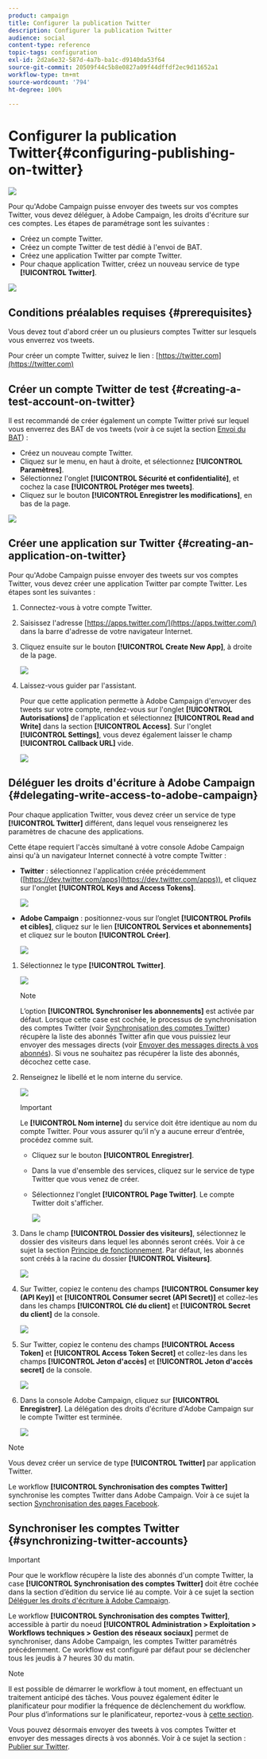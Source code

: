 ```yaml
---
product: campaign
title: Configurer la publication Twitter
description: Configurer la publication Twitter
audience: social
content-type: reference
topic-tags: configuration
exl-id: 2d2a6e32-587d-4a7b-ba1c-d9140da53f64
source-git-commit: 20509f44c5b8e0827a09f44dffdf2ec9d11652a1
workflow-type: tm+mt
source-wordcount: '794'
ht-degree: 100%

---
```


# Configurer la publication Twitter{#configuring-publishing-on-twitter}

![](../../assets/v7-only.svg)

Pour qu&#39;Adobe Campaign puisse envoyer des tweets sur vos comptes Twitter, vous devez déléguer, à Adobe Campaign, les droits d&#39;écriture sur ces comptes. Les étapes de paramétrage sont les suivantes :

* Créez un compte Twitter.
* Créez un compte Twitter de test dédié à l&#39;envoi de BAT.
* Créez une application Twitter par compte Twitter.
* Pour chaque application Twitter, créez un nouveau service de type **[!UICONTROL Twitter]**.

![](assets/social_diagram_twitter_service.png)

## Conditions préalables requises {#prerequisites}

Vous devez tout d&#39;abord créer un ou plusieurs comptes Twitter sur lesquels vous enverrez vos tweets.

Pour créer un compte Twitter, suivez le lien : [https://twitter.com](https://twitter.com)

## Créer un compte Twitter de test {#creating-a-test-account-on-twitter}

Il est recommandé de créer également un compte Twitter privé sur lequel vous enverrez des BAT de vos tweets (voir à ce sujet la section [Envoi du BAT](../../social/using/publishing-on-twitter.md#sending-the-proof)) :

* Créez un nouveau compte Twitter.
* Cliquez sur le menu, en haut à droite, et sélectionnez **[!UICONTROL Paramètres]**.
* Sélectionnez l&#39;onglet **[!UICONTROL Sécurité et confidentialité]**, et cochez la case **[!UICONTROL Protéger mes tweets]**.
* Cliquez sur le bouton **[!UICONTROL Enregistrer les modifications]**, en bas de la page.

![](assets/social_twitter_test_page.png)

## Créer une application sur Twitter {#creating-an-application-on-twitter}

Pour qu&#39;Adobe Campaign puisse envoyer des tweets sur vos comptes Twitter, vous devez créer une application Twitter par compte Twitter. Les étapes sont les suivantes :

1. Connectez-vous à votre compte Twitter.
1. Saisissez l&#39;adresse [https://apps.twitter.com/](https://apps.twitter.com/) dans la barre d&#39;adresse de votre navigateur Internet.
1. Cliquez ensuite sur le bouton **[!UICONTROL Create New App]**, à droite de la page.

   ![](assets/social_create_twitter_app_001.png)

1. Laissez-vous guider par l&#39;assistant.

   Pour que cette application permette à Adobe Campaign d&#39;envoyer des tweets sur votre compte, rendez-vous sur l&#39;onglet **[!UICONTROL Autorisations]** de l&#39;application et sélectionnez **[!UICONTROL Read and Write]** dans la section **[!UICONTROL Access]**. Sur l&#39;onglet **[!UICONTROL Settings]**, vous devez également laisser le champ **[!UICONTROL Callback URL]** vide.

   ![](assets/social_create_twitter_app_002.png)

## Déléguer les droits d&#39;écriture à Adobe Campaign {#delegating-write-access-to-adobe-campaign}

Pour chaque application Twitter, vous devez créer un service de type **[!UICONTROL Twitter]** différent, dans lequel vous renseignerez les paramètres de chacune des applications.

Cette étape requiert l&#39;accès simultané à votre console Adobe Campaign ainsi qu&#39;à un navigateur Internet connecté à votre compte Twitter :

* **Twitter** : sélectionnez l&#39;application créée précédemment ([https://dev.twitter.com/apps](https://dev.twitter.com/apps)), et cliquez sur l&#39;onglet **[!UICONTROL Keys and Access Tokens]**.

   ![](assets/social_twitter_service_002.png)

* **Adobe Campaign** : positionnez-vous sur l’onglet **[!UICONTROL Profils et cibles]**, cliquez sur le lien **[!UICONTROL Services et abonnements]** et cliquez sur le bouton **[!UICONTROL Créer]**.

   ![](assets/social_twitter_service_007.png)

1. Sélectionnez le type **[!UICONTROL Twitter]**.

   ![](assets/social_twitter_service_008.png)

   >[!NOTE]
   >
   >L’option **[!UICONTROL Synchroniser les abonnements]** est activée par défaut. Lorsque cette case est cochée, le processus de synchronisation des comptes Twitter (voir [Synchronisation des comptes Twitter](#synchronizing-twitter-accounts)) récupère la liste des abonnés Twitter afin que vous puissiez leur envoyer des messages directs (voir [Envoyer des messages directs à vos abonnés](../../social/using/publishing-on-twitter.md#sending-direct-messages-to-subscribers)). Si vous ne souhaitez pas récupérer la liste des abonnés, décochez cette case.

1. Renseignez le libellé et le nom interne du service.

   ![](assets/social_twitter_service_009.png)

   >[!IMPORTANT]
   >
   >Le **[!UICONTROL Nom interne]** du service doit être identique au nom du compte Twitter. Pour vous assurer qu’il n’y a aucune erreur d’entrée, procédez comme suit.

   * Cliquez sur le bouton **[!UICONTROL Enregistrer]**.
   * Dans la vue d&#39;ensemble des services, cliquez sur le service de type Twitter que vous venez de créer.
   * Sélectionnez l&#39;onglet **[!UICONTROL Page Twitter]**. Le compte Twitter doit s&#39;afficher.

      ![](assets/social_twitter_service_010.png)

1. Dans le champ **[!UICONTROL Dossier des visiteurs]**, sélectionnez le dossier des visiteurs dans lequel les abonnés seront créés. Voir à ce sujet la section [Principe de fonctionnement](../../social/using/publishing-on-twitter.md#operating-principle). Par défaut, les abonnés sont créés à la racine du dossier **[!UICONTROL Visiteurs]**.

   ![](assets/social_twitter_service_010_b.png)

1. Sur Twitter, copiez le contenu des champs **[!UICONTROL Consumer key (API Key)]** et **[!UICONTROL Consumer secret (API Secret)]** et collez-les dans les champs **[!UICONTROL Clé du client]** et **[!UICONTROL Secret du client]** de la console.

   ![](assets/social_twitter_service_012.png)

1. Sur Twitter, copiez le contenu des champs **[!UICONTROL Access Token]** et **[!UICONTROL Access Token Secret]** et collez-les dans les champs **[!UICONTROL Jeton d&#39;accès]** et **[!UICONTROL Jeton d&#39;accès secret]** de la console.

   ![](assets/social_twitter_service_013.png)

1. Dans la console Adobe Campaign, cliquez sur **[!UICONTROL Enregistrer]**. La délégation des droits d&#39;écriture d&#39;Adobe Campaign sur le compte Twitter est terminée.

   ![](assets/social_twitter_service_014.png)

>[!NOTE]
>
>Vous devez créer un service de type **[!UICONTROL Twitter]** par application Twitter.

Le workflow **[!UICONTROL Synchronisation des comptes Twitter]** synchronise les comptes Twitter dans Adobe Campaign. Voir à ce sujet la section [Synchronisation des pages Facebook](../../social/using/publishing-on-facebook-walls.md#synchronizing-facebook-pages).

## Synchroniser les comptes Twitter {#synchronizing-twitter-accounts}

>[!IMPORTANT]
>
>Pour que le workflow récupère la liste des abonnés d&#39;un compte Twitter, la case **[!UICONTROL Synchronisation des comptes Twitter]** doit être cochée dans la section d’édition du service lié au compte. Voir à ce sujet la section [Déléguer les droits d&#39;écriture à Adobe Campaign](#delegating-write-access-to-adobe-campaign).

Le workflow **[!UICONTROL Synchronisation des comptes Twitter]**, accessible à partir du noeud **[!UICONTROL Administration > Exploitation > Workflows techniques > Gestion des réseaux sociaux]** permet de synchroniser, dans Adobe Campaign, les comptes Twitter paramétrés précédemment. Ce workflow est configuré par défaut pour se déclencher tous les jeudis à 7 heures 30 du matin.

>[!NOTE]
>
>Il est possible de démarrer le workflow à tout moment, en effectuant un traitement anticipé des tâches. Vous pouvez également éditer le planificateur pour modifier la fréquence de déclenchement du workflow. Pour plus d’informations sur le planificateur, reportez-vous à [cette section](../../workflow/using/scheduler.md).

Vous pouvez désormais envoyer des tweets à vos comptes Twitter et envoyer des messages directs à vos abonnés. Voir à ce sujet la section : [Publier sur Twitter](../../social/using/publishing-on-twitter.md).
